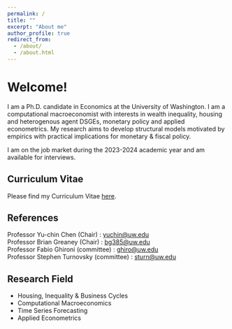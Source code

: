 ```yaml
---
permalink: /
title: ""
excerpt: "About me"
author_profile: true
redirect_from: 
  - /about/
  - /about.html
---
```


Welcome! 
======
I am a Ph.D. candidate in Economics at the University of Washington.
I am a computational macroeconomist with interests in wealth inequality, housing and heterogenous agent DSGEs, monetary policy and applied econometrics. My research aims to develop structural models motivated by empirics with practical implications for monetary & fiscal policy. 

I am on the job market during the 2023-2024 academic year and am available for interviews. 

Curriculum Vitae
------
Please find my Curriculum Vitae [here](https://rdatta2-code.github.io/files/CV_Rajarshi_Datta.pdf).


References
------
Professor Yu-chin Chen (Chair) : [yuchin@uw.edu](mailto:yuchin@uw.edu) <br/>
Professor Brian Greaney (Chair) : [bg385@uw.edu](mailto:bg385@uw.edu) <br/>
Professor Fabio Ghironi (committee) : [ghiro@uw.edu](mailto:ghiro@uw.edu) <br/>
Professor Stephen Turnovsky (committee) : [sturn@uw.edu](mailto:sturn@uw.edu) <br/>

Research Field
------
* Housing, Inequality & Business Cycles
* Computational Macroeconomics
* Time Series Forecasting
* Applied Econometrics


  
